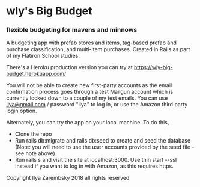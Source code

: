 # wly's Big Budget
### flexible budgeting for mavens and minnows

A budgeting app with prefab stores and items, tag-based prefab and purchase classification,
and multi-item purchases. Created in Rails as part of my Flatiron School studies.

There's a Heroku production version you can try at https://wly-big-budget.herokuapp.com/

You will not be able to create new first-party accounts as the email confirmation process goes through a test Mailgun account which is currently locked down to a couple of my test emails. You can use ilya@gmail.com / password "ilya" to log in, or use the Amazon third party login option.

Alternately, you can try the app on your local machine. To do this,
* Clone the repo
* Run rails db:migrate and rails db:seed to create and seed the database
(Note: you will need to use the user accounts provided by the seed file - see note above)
* Run rails s and visit the site at localhost:3000. Use thin start --ssl instead if you want to log in with Amazon, as this requires https.

Copyright Ilya Zarembsky 2018 all rights reserved
